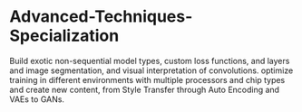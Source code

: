 # Advanced-Techniques-Specialization
Build exotic non-sequential model types, custom loss functions, and layers and image segmentation, and visual interpretation of convolutions. optimize training in different environments with multiple processors and chip types and create new content, from Style Transfer through Auto Encoding and VAEs to GANs.
